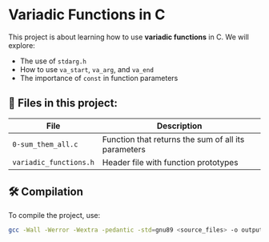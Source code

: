 # Variadic Functions in C

This project is about learning how to use **variadic functions** in C. We will explore:
- The use of `stdarg.h`
- How to use `va_start`, `va_arg`, and `va_end`
- The importance of `const` in function parameters

## 📌 Files in this project:

| File | Description |
|---|---|
| `0-sum_them_all.c` | Function that returns the sum of all its parameters |
| `variadic_functions.h` | Header file with function prototypes |

## 🛠 Compilation
To compile the project, use:
```bash
gcc -Wall -Werror -Wextra -pedantic -std=gnu89 <source_files> -o output

